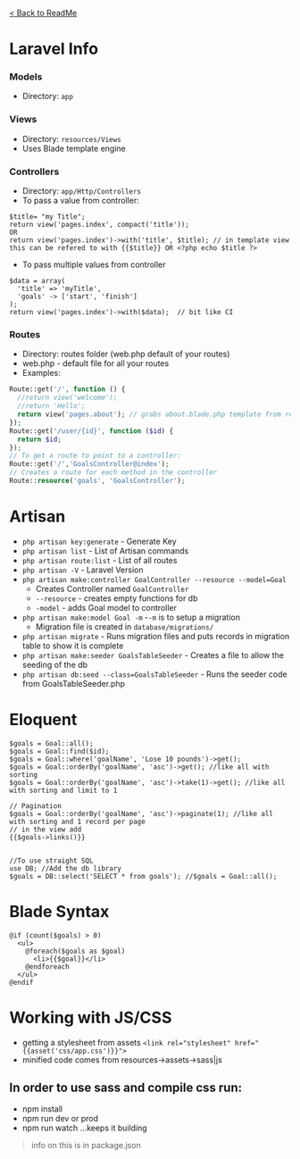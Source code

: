 [< Back to ReadMe](README.md)
# Laravel Info
### Models
- Directory: `app`
### Views
- Directory: `resources/Views`
- Uses Blade template engine
### Controllers
- Directory: `app/Http/Controllers`
- To pass a value from controller:
```
$title= "my Title";
return view('pages.index', compact('title'));
OR
return view('pages.index')->with('title', $title); // in template view this can be refered to with {{$title}} OR <?php echo $title ?>
```
- To pass multiple values from controller	
```
$data = array(
  'title' => 'myTitle',
  'goals' -> ['start', 'finish']
);
return view('pages.index')->with($data);  // bit like CI
```
### Routes
- Directory: routes folder (web.php default of your routes)
- web.php - default file for all your routes
- Examples:
```php
Route::get('/', function () {
  //return view('welcome');
  //return 'Hello';
  return view('pages.about'); // grabs about.blade.php template from resources/views/pages directory
});
Route::get('/user/{id}', function ($id) {
  return $id; 
});
// To get a route to point to a controller:
Route::get('/','GoalsController@index');
// Creates a route for each method in the controller
Route::resource('goals', 'GoalsController');
```
# Artisan
- `php artisan key:generate` - Generate Key 
- `php artisan list` - List of Artisan commands
- `php artisan route:list` - List of all routes
- `php artisan -V` - Laravel Version
- `php artisan make:controller GoalController --resource --model=Goal`
  - Creates Controller named `GoalController`
  - `--resource` - creates empty functions for db 
  - `-model` - adds Goal model to controller 
- `php artisan make:model Goal -m`
  -`-m` is to setup a migration
  - Migration file is created in `database/migrations/`
- `php artisan migrate` - Runs migration files and puts records in migration table to show it is complete
- `php artisan make:seeder GoalsTableSeeder` - Creates a file to allow the seeding of the db
- `php artisan db:seed --class=GoalsTableSeeder` - Runs the seeder code from GoalsTableSeeder.php

# Eloquent
```
$goals = Goal::all();
$goals = Goal::find($id);
$goals = Goal::where('goalName', 'Lose 10 pounds')->get();
$goals = Goal::orderBy('goalName', 'asc')->get(); //like all with sorting
$goals = Goal::orderBy('goalName', 'asc')->take(1)->get(); //like all with sorting and limit to 1
	
// Pagination
$goals = Goal::orderBy('goalName', 'asc')->paginate(1); //like all with sorting and 1 record per page
// in the view add
{{$goals->links()}}


//To use straight SQL
use DB; //Add the db library
$goals = DB::select('SELECT * from goals'); //$goals = Goal::all();
```

# Blade Syntax
```
@if (count($goals) > 0)
  <ul>
    @foreach($goals as $goal)
      <li>{{$goal}}</li>
    @endforeach
  </ul>
@endif
```
# Working with JS/CSS
- getting a stylesheet from assets
`<link rel="stylesheet" href="{{asset('css/app.css')}}">`
- minified code comes from resources->assets->sass|js

## In order to use sass and compile css run:
- npm install
- npm run dev or prod
- npm run watch ...keeps it building
> info on this is in package.json
